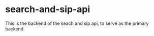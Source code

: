 # search-and-sip-api

This is the backend of the seach and sip api, to serve as the primary backend. 
